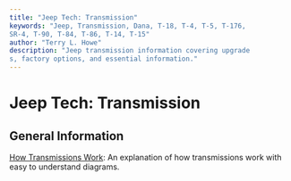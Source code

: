 ```yaml
---
title: "Jeep Tech: Transmission"
keywords: "Jeep, Transmission, Dana, T-18, T-4, T-5, T-176,
SR-4, T-90, T-84, T-86, T-14, T-15"
author: "Terry L. Howe"
description: "Jeep transmission information covering upgrade
s, factory options, and essential information."
---
```


# Jeep Tech: Transmission
## General Information
[How Transmissions Work](http://www.howstuffworks.com/transmission.html):
An explanation of how transmissions work with easy to understand
diagrams.